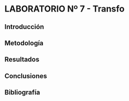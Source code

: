 # LABORATORIO Nº 7 - Transfo
## Introducción

## Metodología


## Resultados


## Conclusiones


## Bibliografía